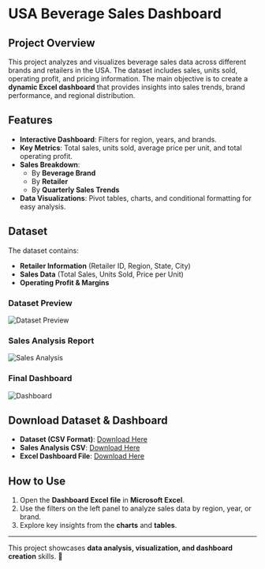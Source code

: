 # USA Beverage Sales Dashboard

## Project Overview
This project analyzes and visualizes beverage sales data across different brands and retailers in the USA. The dataset includes sales, units sold, operating profit, and pricing information. The main objective is to create a **dynamic Excel dashboard** that provides insights into sales trends, brand performance, and regional distribution.

## Features
- **Interactive Dashboard**: Filters for region, years, and brands.
- **Key Metrics**: Total sales, units sold, average price per unit, and total operating profit.
- **Sales Breakdown**:
  - By **Beverage Brand**
  - By **Retailer**
  - By **Quarterly Sales Trends**
- **Data Visualizations**: Pivot tables, charts, and conditional formatting for easy analysis.

## Dataset
The dataset contains:
- **Retailer Information** (Retailer ID, Region, State, City)
- **Sales Data** (Total Sales, Units Sold, Price per Unit)
- **Operating Profit & Margins**

### **Dataset Preview**
![Dataset Preview](https://github.com/Fathiat-data-portfolio/Fathiat_Data_Entry_Portfolio/blob/main/Excel_Dashboard/usa%20beverage%20dataset.PNG
)

### **Sales Analysis Report**
![Sales Analysis](
https://github.com/Fathiat-data-portfolio/Fathiat_Data_Entry_Portfolio/blob/main/Excel_Dashboard/analysis%20usa.PNG)

### **Final Dashboard**
![Dashboard](
https://github.com/Fathiat-data-portfolio/Fathiat_Data_Entry_Portfolio/blob/main/Excel_Dashboard/usa%20beverage%20dashboard%20new.PNG)

## Download Dataset & Dashboard
- **Dataset (CSV Format)**: [Download Here](https://github.com/Fathiat-data-portfolio/Fathiat_Data_Entry_Portfolio/blob/main/Dashboard%20%20usa%20retail.csv)
- **Sales Analysis CSV**: [Download Here](
https://github.com/Fathiat-data-portfolio/Fathiat_Data_Entry_Portfolio/blob/main/Excel_Dashboard/Analysis%20csv.csv)
- **Excel Dashboard File**: [Download Here](https://github.com/Fathiat-data-portfolio/Fathiat_Data_Entry_Portfolio/blob/main/Excel_Dashboard/Dashboard%20usa.xlsx)

## How to Use
1. Open the **Dashboard Excel file** in **Microsoft Excel**.
2. Use the filters on the left panel to analyze sales data by region, year, or brand.
3. Explore key insights from the **charts** and **tables**.

---
This project showcases **data analysis, visualization, and dashboard creation** skills. 🚀

